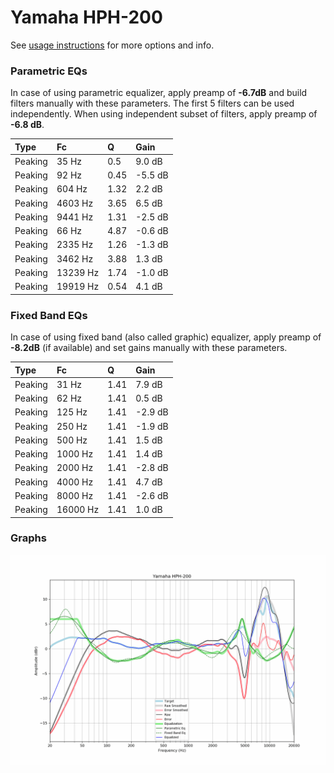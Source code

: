 # Yamaha HPH-200
See [usage instructions](https://github.com/jaakkopasanen/AutoEq#usage) for more options and info.

### Parametric EQs
In case of using parametric equalizer, apply preamp of **-6.7dB** and build filters manually
with these parameters. The first 5 filters can be used independently.
When using independent subset of filters, apply preamp of **-6.8 dB**.

| Type    | Fc       |    Q | Gain    |
|:--------|:---------|:-----|:--------|
| Peaking | 35 Hz    | 0.5  | 9.0 dB  |
| Peaking | 92 Hz    | 0.45 | -5.5 dB |
| Peaking | 604 Hz   | 1.32 | 2.2 dB  |
| Peaking | 4603 Hz  | 3.65 | 6.5 dB  |
| Peaking | 9441 Hz  | 1.31 | -2.5 dB |
| Peaking | 66 Hz    | 4.87 | -0.6 dB |
| Peaking | 2335 Hz  | 1.26 | -1.3 dB |
| Peaking | 3462 Hz  | 3.88 | 1.3 dB  |
| Peaking | 13239 Hz | 1.74 | -1.0 dB |
| Peaking | 19919 Hz | 0.54 | 4.1 dB  |

### Fixed Band EQs
In case of using fixed band (also called graphic) equalizer, apply preamp of **-8.2dB**
(if available) and set gains manually with these parameters.

| Type    | Fc       |    Q | Gain    |
|:--------|:---------|:-----|:--------|
| Peaking | 31 Hz    | 1.41 | 7.9 dB  |
| Peaking | 62 Hz    | 1.41 | 0.5 dB  |
| Peaking | 125 Hz   | 1.41 | -2.9 dB |
| Peaking | 250 Hz   | 1.41 | -1.9 dB |
| Peaking | 500 Hz   | 1.41 | 1.5 dB  |
| Peaking | 1000 Hz  | 1.41 | 1.4 dB  |
| Peaking | 2000 Hz  | 1.41 | -2.8 dB |
| Peaking | 4000 Hz  | 1.41 | 4.7 dB  |
| Peaking | 8000 Hz  | 1.41 | -2.6 dB |
| Peaking | 16000 Hz | 1.41 | 1.0 dB  |

### Graphs
![](./Yamaha%20HPH-200.png)
